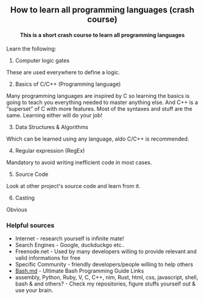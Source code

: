 <h2 align="center">
  How to learn all programming languages (crash course)
  <h4 align="center">This is a short crash course to learn all programming languages</h4>
</h2>

Learn the following:
1. Computer logic gates

These are used everywhere to define a logic.

2. Basics of C/C++ (Programming language)

Many programming languages are inspired by C so learning the basics is going to teach you everything needed to master anything else. And C++ is a “superset” of C with more features. Most of the syntaxes and stuff are the same. Learning either will do your job!

3. Data Structures & Algorithms

Which can be learned using any language, aldo C/C++ is recommended.

4. Regular expression (RegEx)

Mandatory to avoid writing inefficient code in most cases.

5. Source Code

Look at other project's source code and learn from it.

6. Casting

Obvious

### Helpful sources
- Internet - research yourself is infinite mate!
- Search Engines - Google, duckduckgo etc..
- Freenode.net - Used by many developers willing to provide relevant and valid informations for free
- Specific Community - friendly developers/people willing to help others
- <a href=https://github.com/Uniminin/crash-course/blob/master/Bash.md>Bash.md</a> - Ultimate Bash Programming Guide Links
- assembly, Python, Ruby, V, C, C++, nim, Rust, html, css, javascript, shell, bash & and others? - Check my repositories, figure stuffs yourself out & use your brain. 
